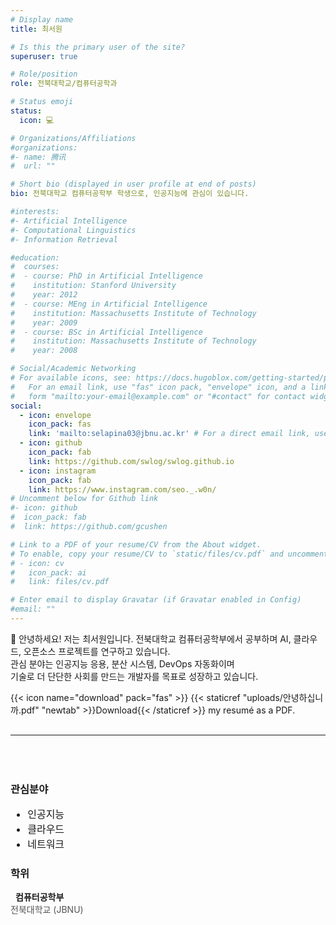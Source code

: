 ```yaml
---
# Display name
title: 최서원

# Is this the primary user of the site?
superuser: true

# Role/position
role: 전북대학교/컴퓨터공학과

# Status emoji
status:
  icon: 💻

# Organizations/Affiliations
#organizations:
#- name: 腾讯
#  url: ""

# Short bio (displayed in user profile at end of posts)
bio: 전북대학교 컴퓨터공학부 학생으로, 인공지능에 관심이 있습니다.

#interests:
#- Artificial Intelligence
#- Computational Linguistics
#- Information Retrieval

#education:
#  courses:
#  - course: PhD in Artificial Intelligence
#    institution: Stanford University
#    year: 2012
#  - course: MEng in Artificial Intelligence
#    institution: Massachusetts Institute of Technology
#    year: 2009
#  - course: BSc in Artificial Intelligence
#    institution: Massachusetts Institute of Technology
#    year: 2008

# Social/Academic Networking
# For available icons, see: https://docs.hugoblox.com/getting-started/page-builder/#icons
#   For an email link, use "fas" icon pack, "envelope" icon, and a link in the
#   form "mailto:your-email@example.com" or "#contact" for contact widget.
social:
  - icon: envelope
    icon_pack: fas
    link: 'mailto:selapina03@jbnu.ac.kr' # For a direct email link, use "mailto:test@example.org".
  - icon: github
    icon_pack: fab
    link: https://github.com/swlog/swlog.github.io
  - icon: instagram
    icon_pack: fab
    link: https://www.instagram.com/seo._.w0n/
# Uncomment below for Github link
#- icon: github
#  icon_pack: fab
#  link: https://github.com/gcushen

# Link to a PDF of your resume/CV from the About widget.
# To enable, copy your resume/CV to `static/files/cv.pdf` and uncomment the lines below.
# - icon: cv
#   icon_pack: ai
#   link: files/cv.pdf

# Enter email to display Gravatar (if Gravatar enabled in Config)
#email: ""
---
```


👋 안녕하세요! 저는 최서원입니다. 전북대학교 컴퓨터공학부에서 공부하며 AI, 클라우드, 오픈소스 프로젝트를 연구하고 있습니다.  
관심 분야는 인공지능 응용, 분산 시스템, DevOps 자동화이며  
기술로 더 단단한 사회를 만드는 개발자를 목표로 성장하고 있습니다.   

{{< icon name="download" pack="fas" >}} {{< staticref "uploads/안녕하십니까.pdf" "newtab" >}}Download{{< /staticref >}} my resumé as a PDF.

<hr style="margin:30px 0;">

<div class="row align-items-start" style="padding:20px 0;">
  <!-- 관심분야 -->
  <div class="col-md-6">
    <h3 style="font-weight:700;">관심분야</h3>
    <ul style="font-size:1rem; margin-top:10px;">
      <li>인공지능</li>
      <li>클라우드</li>
      <li>네트워크</li> 
    </ul>
  </div>

  <!-- 학위 -->
  <div class="col-md-6">
    <h3 style="font-weight:700;">학위</h3>
    <ul style="list-style:none; padding-left:0; margin-top:10px;">
      <li style="margin-bottom:15px;">
        <i class="fas fa-graduation-cap" style="margin-right:8px; color:#000;"></i>
        <strong>컴퓨터공학부</strong><br>
        <span style="color:#555;">전북대학교 (JBNU)</span>
      </li>
    </ul>
  </div>
</div>
